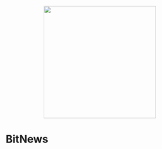 <div align="center">

<p align="center"> <img src="https://github.com/namanarora97/Project-Gold-Digger/blob/main/assets/logo.png" height="300px"></p>


</div>

# BitNews
